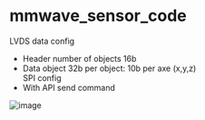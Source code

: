 # mmwave_sensor_code
LVDS data config
-	Header number of objects 16b
-	Data object 32b per object: 10b per axe (x,y,z)  
SPI config
-	With API send command 

![image](https://user-images.githubusercontent.com/76617468/141648617-c2b370f7-d95a-4824-9aab-1934e385c6ba.png)

